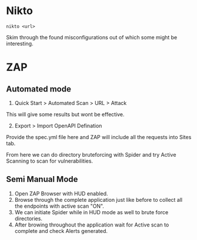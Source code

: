 # Nikto 
    nikto <url>
Skim through the found misconfigurations out of which some might be interesting.

# ZAP
## Automated mode
1. Quick Start > Automated Scan > URL > Attack

This will give some results but wont be effective.

2. Export > Import OpenAPI Defination 

Provide the spec.yml file here and ZAP will include all the requests into Sites tab.

From here we can do directory bruteforcing with Spider and try Active Scanning to scan for vulnerabilities.

## Semi Manual Mode
1. Open ZAP Browser with HUD enabled.
2. Browse through the complete application just like before to collect all the endpoints with active scan "ON".
3. We can initiate Spider while in HUD mode as well to brute force directories.
4. After browing throughout the application wait for Active scan to complete and check Alerts generated.